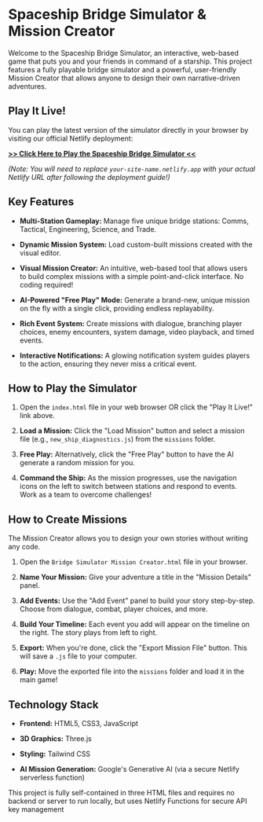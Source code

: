 
# Spaceship Bridge Simulator & Mission Creator

Welcome to the Spaceship Bridge Simulator, an interactive, web-based game that puts you and your friends in command of a starship. This project features a fully playable bridge simulator and a powerful, user-friendly Mission Creator that allows anyone to design their own narrative-driven adventures.

## Play It Live!

You can play the latest version of the simulator directly in your browser by visiting our official Netlify deployment:

[**>> Click Here to Play the Spaceship Bridge Simulator <<**](https://www.google.com/search?q=https://your-site-name.netlify.app/ "null")

_(Note: You will need to replace `your-site-name.netlify.app` with your actual Netlify URL after following the deployment guide!)_

## Key Features

-   **Multi-Station Gameplay:** Manage five unique bridge stations: Comms, Tactical, Engineering, Science, and Trade.
    
-   **Dynamic Mission System:** Load custom-built missions created with the visual editor.
    
-   **Visual Mission Creator:** An intuitive, web-based tool that allows users to build complex missions with a simple point-and-click interface. No coding required!
    
-   **AI-Powered "Free Play" Mode:** Generate a brand-new, unique mission on the fly with a single click, providing endless replayability.
    
-   **Rich Event System:** Create missions with dialogue, branching player choices, enemy encounters, system damage, video playback, and timed events.
    
-   **Interactive Notifications:** A glowing notification system guides players to the action, ensuring they never miss a critical event.
    

## How to Play the Simulator

1.  Open the `index.html` file in your web browser OR click the "Play It Live!" link above.
    
2.  **Load a Mission:** Click the "Load Mission" button and select a mission file (e.g., `new_ship_diagnostics.js`) from the `missions` folder.
    
3.  **Free Play:** Alternatively, click the "Free Play" button to have the AI generate a random mission for you.
    
4.  **Command the Ship:** As the mission progresses, use the navigation icons on the left to switch between stations and respond to events. Work as a team to overcome challenges!
    

## How to Create Missions

The Mission Creator allows you to design your own stories without writing any code.

1.  Open the `Bridge Simulator Mission Creator.html` file in your browser.
    
2.  **Name Your Mission:** Give your adventure a title in the "Mission Details" panel.
    
3.  **Add Events:** Use the "Add Event" panel to build your story step-by-step. Choose from dialogue, combat, player choices, and more.
    
4.  **Build Your Timeline:** Each event you add will appear on the timeline on the right. The story plays from left to right.
    
5.  **Export:** When you're done, click the "Export Mission File" button. This will save a `.js` file to your computer.
    
6.  **Play:** Move the exported file into the `missions` folder and load it in the main game!
    

## Technology Stack

-   **Frontend:** HTML5, CSS3, JavaScript
    
-   **3D Graphics:** Three.js
    
-   **Styling:** Tailwind CSS
    
-   **AI Mission Generation:** Google's Generative AI (via a secure Netlify serverless function)
    

This project is fully self-contained in three HTML files and requires no backend or server to run locally, but uses Netlify Functions for secure API key management
